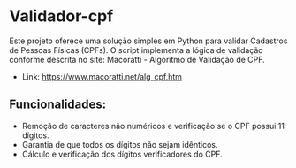 # Validador-cpf
Este projeto oferece uma solução simples em Python para validar Cadastros de Pessoas Físicas (CPFs). O script implementa a lógica de validação conforme descrita no site: Macoratti - Algoritmo de Validação de CPF.

- Link: https://www.macoratti.net/alg_cpf.htm

## Funcionalidades:
- Remoção de caracteres não numéricos e verificação se o CPF possui 11 dígitos.
- Garantia de que todos os dígitos não sejam idênticos.
- Cálculo e verificação dos dígitos verificadores do CPF.

